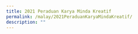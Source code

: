```yaml
---
title: 2021 Peraduan Karya Minda Kreatif
permalink: /malay/2021PeraduanKaryaMindaKreatif/
description: ""
---
```

